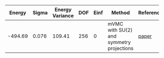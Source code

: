 | Energy  | Sigma | Energy Variance | DOF | Einf | Method                                   | Reference |
|---------|-------|-----------------|-----|------|------------------------------------------|-----------|
| -494.69 | 0.076 | 109.41          | 256 | 0    | mVMC with SU(2) and symmetry projections | [paper](https://journals.aps.org/prx/abstract/10.1103/PhysRevX.11.041021) |

